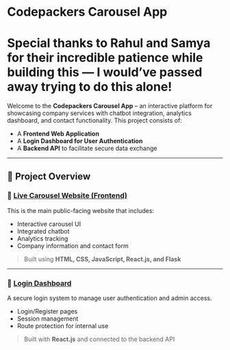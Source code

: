 # Codepackers Carousel App
# Special thanks to Rahul and Samya for their incredible patience while building this — I would’ve passed away trying to do this alone!

Welcome to the **Codepackers Carousel App** – an interactive platform for showcasing company services with chatbot integration, analytics dashboard, and contact functionality. This project consists of:

- A **Frontend Web Application**
- A **Login Dashboard for User Authentication**
- A **Backend API** to facilitate secure data exchange

---

## 🚀 Project Overview

### 🔹 [Live Carousel Website (Frontend)](https://codepackers.vercel.app)

This is the main public-facing website that includes:

- Interactive carousel UI
- Integrated chatbot
- Analytics tracking
- Company information and contact form

> Built using **HTML, CSS, JavaScript, React.js, and Flask**

---

### 🔹 [Login Dashboard](https://dashboard-alpha-eight-94.vercel.app/login)

A secure login system to manage user authentication and admin access.

- Login/Register pages
- Session management
- Route protection for internal use

> Built with **React.js** and connected to the backend API
